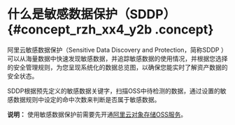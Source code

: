 # 什么是敏感数据保护（SDDP） {#concept_rzh_xx4_y2b .concept}

阿里云敏感数据保护（Sensitive Data Discovery and Protection，简称SDDP ）可以从海量数据中快速发现敏感数据，并追踪敏感数据的使用情况，并根据您选择的安全管理规则，为您呈现系统化的数据总览图，以确保您能实时了解资产数据的安全状态。

SDDP根据预先定义的敏感数据关键字，扫描OSS中待检测的数据，通过设置的敏感数据规则中设定的命中次数来判断是否属于敏感数据。

**说明：** 使用敏感数据保护前需要先开通[阿里云对象存储OSS服务](https://help.aliyun.com/document_detail/31883.html?spm=a2c4g.11174283.6.559.2a137da2T1Lp5g)。


